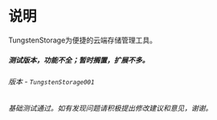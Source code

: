 # 说明

TungstenStorage为便捷的云端存储管理工具。
##### 测试版本，功能不全；暂时搁置，扩展不多。

###### 版本 - `TungstenStorage001`

###### 基础测试通过。如有发现问题请积极提出修改建议和意见，谢谢。
